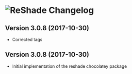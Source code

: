 # ![ReShade Changelog](https://img.shields.io/badge/ReShade-Package%20Changelog-blue.svg?style=for-the-badge)

## Version 3.0.8 (2017-10-30)
- Corrected tags

## Version 3.0.8 (2017-10-30)
- Initial implementation of the reshade chocolatey package

